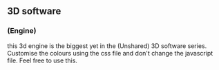 ## 3D software
### (Engine)
this 3d engine is the biggest yet in the (Unshared) 3D software series.
Customise the colours using the css file and don't change the javascript file. Feel free to use this. 
